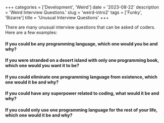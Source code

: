 +++
categories = ['Development', 'Weird']
date = '2023-08-22'
description = 'Weird Interview Questions.'
slug = 'weird-intro2'
tags = ['Funky', 'Bizarre']
title = 'Unusual Interview Questions'
+++

There are many unusual interview questions that can be asked of coders. Here are a few examples:

####  If you could be any programming language, which one would you be and why?
####  If you were stranded on a desert island with only one programming book, which one would you want it to be?
####  If you could eliminate one programming language from existence, which one would it be and why?
####  If you could have any superpower related to coding, what would it be and why?
####  If you could only use one programming language for the rest of your life, which one would it be and why?